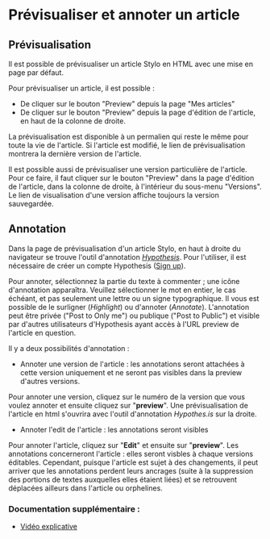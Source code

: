 # Prévisualiser et annoter un article

## Prévisualisation
Il est possible de prévisualiser un article Stylo en HTML avec une mise en page par défaut.

Pour prévisualiser un article, il est possible :

- De cliquer sur le bouton "Preview" depuis la page "Mes articles"
- De cliquer sur le bouton "Preview" depuis la page d'édition de l'article, en haut de la colonne de droite.

La prévisualisation est disponible à un permalien qui reste le même pour toute la vie de l'article. Si l'article est modifié, le lien de prévisualisation montrera la dernière version de l'article.

Il est possible aussi de prévisualiser une version particulière de l'article. Pour ce faire, il faut cliquer sur le bouton "Preview" dans la page d'édition de l'article, dans la colonne de droite, à l'intérieur du sous-menu "Versions".
Le lien de visualisation d'une version affiche toujours la version sauvegardée.

## Annotation

Dans la page de prévisualisation d'un article Stylo, en haut à droite du navigateur se trouve l'outil d'annotation [*Hypothesis*](https://hypothes.is/u). Pour l'utiliser, il est nécessaire de créer un compte Hypothesis ([Sign up](https://web.hypothes.is/start/)).

Pour annoter, sélectionnez la partie du texte à commenter ; une icône d'annotation apparaîtra. Veuillez sélectionner le mot en entier, le cas échéant, et pas seulement une lettre ou un signe typographique. Il vous est possible de le surligner (*Highlight*) ou d'annoter (*Annotate*). L'annotation peut être privée ("Post to Only me") ou publique ("Post to Public") et visible par d'autres utilisateurs d'Hypothesis ayant accès à l'URL preview de l'article en question.

Il y a deux possibilités d'annotation :

- Annoter une version de l'article : les annotations seront attachées à cette version uniquement et ne seront pas visibles dans la preview d'autres versions. 

Pour annoter une version, cliquez sur le numéro de la version que vous voulez annoter et ensuite cliquez sur "**preview**". Une prévisualisation de l'article en html s'ouvrira avec l'outil d'annotation *Hypothes.is* sur la droite.

- Annoter l'edit de l'article : les annotations seront visibles 

Pour annoter l'article, cliquez sur "**Edit**" et ensuite sur "**preview**". Les annotations concerneront l'article : elles seront visbles à chaque versions éditables. Cependant, puisque l'article est sujet à des changements, il peut arriver que les annotations perdent leurs ancrages (suite à la suppression des portions de textes auxquelles elles étaient liées) et se retrouvent déplacées ailleurs dans l'article ou orphelines. 

### Documentation supplémentaire : 
- [Vidéo explicative](https://youtu.be/zdQRv9wndcE)

